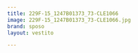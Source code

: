 ```yaml
---
title: 229F-15_1247B01373_73-CLE1066
image: 229F-15_1247B01373_73-CLE1066.jpg
brand: sposo
layout: vestito

---
```

